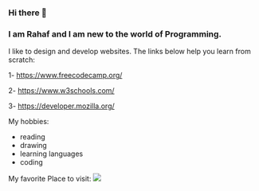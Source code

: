 ### Hi there 👋

### I am Rahaf and I am new to the world of Programming.
I like to design and develop websites.
The links below help you learn from scratch:

1- https://www.freecodecamp.org/

2- https://www.w3schools.com/

3- https://developer.mozilla.org/

My hobbies:

- reading
- drawing
-  learning languages
-  coding
  
My favorite Place to visit:
<img src= "https://en.wikipedia.org/wiki/File:Colosseum_in_Rome,_Italy_-_April_2007.jpg">
